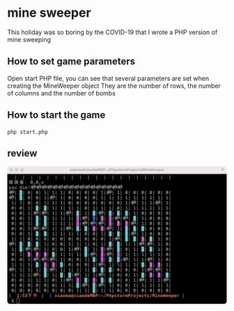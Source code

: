 # mine sweeper

This holiday was so boring by the COVID-19 that I wrote a PHP version of mine sweeping

## How to set game parameters
Open start PHP file, you can see that several parameters are set when creating the MineWeeper object
They are the number of rows, the number of columns and the number of bombs
## How to start the game
```
php start.php
```

## review
![review_image](https://github.com/maxiao64/MineWeeper/raw/master/review.jpg)

